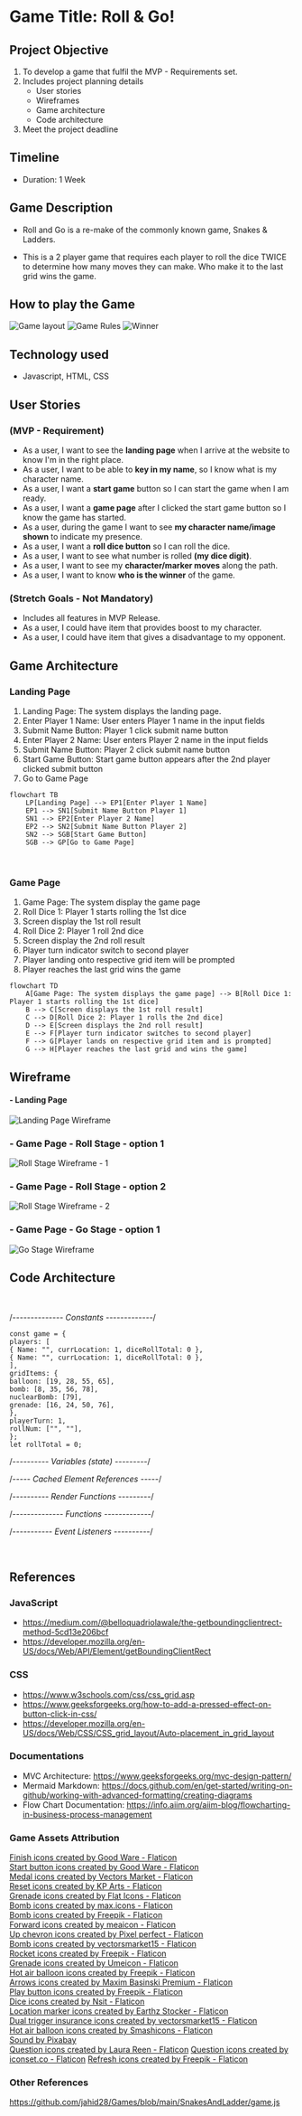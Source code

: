 # Game Title: Roll & Go!

## Project Objective

1. To develop a game that fulfil the MVP - Requirements set.
2. Includes project planning details
   - User stories
   - Wireframes
   - Game architecture
   - Code architecture
3. Meet the project deadline

## Timeline

- Duration: 1 Week

## Game Description

- Roll and Go is a re-make of the commonly known game, Snakes & Ladders.

- This is a 2 player game that requires each player to roll the dice TWICE to determine how many moves they can make. Who make it to the last grid wins the game.

## How to play the Game

![Game layout](howtoplay/howToPlay-01.png)
![Game Rules](howtoplay/howToPlay-02.png)
![Winner](howtoplay/howToPlay-03.png)

## Technology used

- Javascript, HTML, CSS

## User Stories

### (MVP - Requirement)

- As a user, I want to see the <b>landing page</b> when I arrive at the website to know I'm in the right place.
- As a user, I want to be able to <b>key in my name</b>, so I know what is my character name.
- As a user, I want a <b>start game</b> button so I can start the game when I am ready.
- As a user, I want a <b>game page</b> after I clicked the start game button so I know the game has started.
- As a user, during the game I want to see <b>my character name/image shown</b> to indicate my presence.
- As a user, I want a <b>roll dice button</b> so I can roll the dice.
- As a user, I want to see what number is rolled <b>(my dice digit)</b>.
- As a user, I want to see my <b>character/marker moves</b> along the path.
- As a user, I want to know <b>who is the winner</b> of the game.

### (Stretch Goals - Not Mandatory)

- Includes all features in MVP Release.
- As a user, I could have item that provides boost to my character.
- As a user, I could have item that gives a disadvantage to my opponent.

## Game Architecture

### Landing Page

1. Landing Page: The system displays the landing page.
2. Enter Player 1 Name: User enters Player 1 name in the input fields
3. Submit Name Button: Player 1 click submit name button
4. Enter Player 2 Name: User enters Player 2 name in the input fields
5. Submit Name Button: Player 2 click submit name button
6. Start Game Button: Start game button appears after the 2nd player clicked submit button
7. Go to Game Page

```mermaid
flowchart TB
    LP[Landing Page] --> EP1[Enter Player 1 Name]
    EP1 --> SN1[Submit Name Button Player 1]
    SN1 --> EP2[Enter Player 2 Name]
    EP2 --> SN2[Submit Name Button Player 2]
    SN2 --> SGB[Start Game Button]
    SGB --> GP[Go to Game Page]
```

<br>

### Game Page

1. Game Page: The system display the game page
2. Roll Dice 1: Player 1 starts rolling the 1st dice
3. Screen display the 1st roll result
4. Roll Dice 2: Player 1 roll 2nd dice
5. Screen display the 2nd roll result
6. Player turn indicator switch to second player
7. Player landing onto respective grid item will be prompted
8. Player reaches the last grid wins the game

```mermaid
flowchart TD
    A[Game Page: The system displays the game page] --> B[Roll Dice 1: Player 1 starts rolling the 1st dice]
    B --> C[Screen displays the 1st roll result]
    C --> D[Roll Dice 2: Player 1 rolls the 2nd dice]
    D --> E[Screen displays the 2nd roll result]
    E --> F[Player turn indicator switches to second player]
    F --> G[Player lands on respective grid item and is prompted]
    G --> H[Player reaches the last grid and wins the game]
```

## Wireframe

#### - Landing Page

![Landing Page Wireframe](assets-readme/wireframe/wf-1.png)

### - Game Page - Roll Stage - option 1

![Roll Stage Wireframe - 1](assets-readme/wireframe/wf-2.png)

### - Game Page - Roll Stage - option 2

![Roll Stage Wireframe - 2](assets-readme/wireframe/wf-3.png)

### - Game Page - Go Stage - option 1

![Go Stage Wireframe](assets-readme/wireframe/wf-4.png)

## Code Architecture

<br>

/_-------------- Constants -------------_/

```
const game = {
players: [
{ Name: "", currLocation: 1, diceRollTotal: 0 },
{ Name: "", currLocation: 1, diceRollTotal: 0 },
],
gridItems: {
balloon: [19, 28, 55, 65],
bomb: [8, 35, 56, 78],
nuclearBomb: [79],
grenade: [16, 24, 50, 76],
},
playerTurn: 1,
rollNum: ["", ""],
};
let rollTotal = 0;
```

/_---------- Variables (state) ---------_/

/_----- Cached Element References -----_/

/_---------- Render Functions ---------_/

/_-------------- Functions -------------_/

/_----------- Event Listeners ----------_/

<br>

## References

### JavaScript

- https://medium.com/@belloquadriolawale/the-getboundingclientrect-method-5cd13e206bcf
- https://developer.mozilla.org/en-US/docs/Web/API/Element/getBoundingClientRect

### CSS

- https://www.w3schools.com/css/css_grid.asp
- https://www.geeksforgeeks.org/how-to-add-a-pressed-effect-on-button-click-in-css/
- https://developer.mozilla.org/en-US/docs/Web/CSS/CSS_grid_layout/Auto-placement_in_grid_layout

### Documentations

- MVC Architecture: https://www.geeksforgeeks.org/mvc-design-pattern/ <br>
- Mermaid Markdown: https://docs.github.com/en/get-started/writing-on-github/working-with-advanced-formatting/creating-diagrams <br>
- Flow Chart Documentation: https://info.aiim.org/aiim-blog/flowcharting-in-business-process-management

### Game Assets Attribution

<a href="https://www.flaticon.com/free-icons/finish" title="finish icons">Finish icons created by Good Ware - Flaticon</a><br>
<a href="https://www.flaticon.com/free-icons/start-button" title="start button icons">Start button icons created by Good Ware - Flaticon</a><br>
<a href="https://www.flaticon.com/free-icons/medal" title="medal icons">Medal icons created by Vectors Market - Flaticon</a><br>
<a href="https://www.flaticon.com/free-icons/reset" title="reset icons">Reset icons created by KP Arts - Flaticon</a><br>
<a href="https://www.flaticon.com/free-icons/grenade" title="grenade icons">Grenade icons created by Flat Icons - Flaticon</a><br>
<a href="https://www.flaticon.com/free-icons/bomb" title="bomb icons">Bomb icons created by max.icons - Flaticon</a><br>
<a href="https://www.flaticon.com/free-icons/bomb" title="bomb icons">Bomb icons created by Freepik - Flaticon</a><br>
<a href="https://www.flaticon.com/free-icons/forward" title="forward icons">Forward icons created by meaicon - Flaticon</a><br>
<a href="https://www.flaticon.com/free-icons/up-chevron" title="up chevron icons">Up chevron icons created by Pixel perfect - Flaticon</a>
<br>
<a href="https://www.flaticon.com/free-icons/bomb" title="bomb icons">Bomb icons created by vectorsmarket15 - Flaticon</a>
<br>
<a href="https://www.flaticon.com/free-icons/rocket" title="rocket icons">Rocket icons created by Freepik - Flaticon</a>
<br>
<a href="https://www.flaticon.com/free-icons/grenade" title="grenade icons">Grenade icons created by Umeicon - Flaticon</a>
<br>
<a href="https://www.flaticon.com/free-icons/hot-air-balloon" title="hot air balloon icons">Hot air balloon icons created by Freepik - Flaticon</a><br>
<a href="https://www.flaticon.com/free-icons/arrows" title="arrows icons">Arrows icons created by Maxim Basinski Premium - Flaticon</a><br>
<a href="https://www.flaticon.com/free-icons/play-button" title="play button icons">Play button icons created by Freepik - Flaticon</a><br>
<a href="https://www.flaticon.com/free-icons/dice" title="dice icons">Dice icons created by Nsit - Flaticon</a><br>
<a href="https://www.flaticon.com/free-icons/location-marker" title="location marker icons">Location marker icons created by Earthz Stocker - Flaticon</a><br>
<a href="https://www.flaticon.com/free-icons/dual-trigger-insurance" title="dual trigger insurance icons">Dual trigger insurance icons created by vectorsmarket15 - Flaticon</a><br>
<a href="https://www.flaticon.com/free-icons/hot-air-balloon" title="hot air balloon icons">Hot air balloon icons created by Smashicons - Flaticon</a><br>
<a href="https://pixabay.com/sound-effects/?utm_source=link-attribution&utm_medium=referral&utm_campaign=music&utm_content=39222">Sound by Pixabay</a><br>
<a href="https://www.flaticon.com/free-icons/question" title="question icons">Question icons created by Laura Reen - Flaticon</a>
<a href="https://www.flaticon.com/free-icons/question" title="question icons">Question icons created by iconset.co - Flaticon</a>
<a href="https://www.flaticon.com/free-icons/refresh" title="refresh icons">Refresh icons created by Freepik - Flaticon</a>

### Other References

https://github.com/jahid28/Games/blob/main/SnakesAndLadder/game.js
